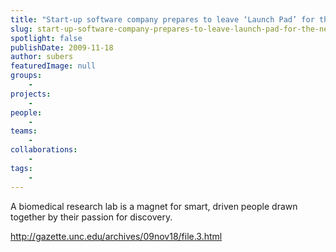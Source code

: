 ```yaml
---
title: "Start-up software company prepares to leave ‘Launch Pad’ for the next development stage"
slug: start-up-software-company-prepares-to-leave-launch-pad-for-the-next-development-stage
spotlight: false
publishDate: 2009-11-18
author: subers
featuredImage: null
groups:
    - 
projects:
    - 
people:
    - 
teams: 
    - 
collaborations:
    - 
tags:
    - 
---
```

A biomedical research lab is a magnet for smart, driven people drawn together by their passion for discovery.

http://gazette.unc.edu/archives/09nov18/file.3.html
